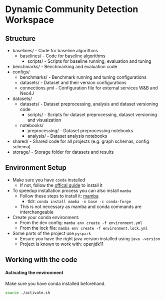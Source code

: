 # Dynamic Community Detection Workspace

## Structure
* baselines/ - Code for baseline algorithms
  * baselines/ - Code for baseline algorithms
    * scripts/ - Scripts for baseline running, evaluation and tuning
* benchmarks/ - Benchmarking and evaluation code
* configs/
  * benchmarks/ - Benchmark running and tuning configurations
  * datasets/ - Dataset and their version configurations 
  * connections.yml - Configuration file for external services W&B and Neo4J
* datasets/
  * datasets/ - Dataset preprocessing, analysis and dataset versioning code
    * scripts/ - Scripts for dataset preprocessing, dataset versioning and visualzation
  * notebooks/
    * preprocessing/ - Dataset preprocessing notebooks
    * analysis/ - Dataset analysis notebooks
* shared/ - Shared code for all projects (e.g. graph schemas, config schema)
* storage/ - Storage folder for datasets and results


## Environment Setup
* Make sure you have `conda` installed
  * If not, follow the [offical guide](https://docs.conda.io/projects/conda/en/latest/user-guide/install/index.html) to install it
* To speedup installation process you can also install `mamba`
  * Follow these steps to install it: [mamba](https://github.com/mamba-org/mamba)
    * tldr: `conda install mamba -n base -c conda-forge`
  * This is not necessary as mamba and conda commands are interchangeable
* Create your conda environment:
  * From the dev config: `mamba env create -f environment.yml`
  * From the lock file: `mamba env create -f environment.lock.yml`
* Some parts of the project use `pyspark`
  * Ensure you have the right java version installed using `java -version`
  * Project is known to work with: openjdk11


## Working with the code
#### Activating the environment
Make sure you have conda installed beforehand.

```bash
source ./activate.sh
```